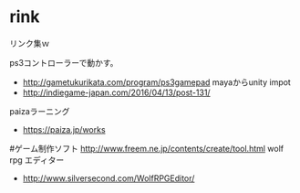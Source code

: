 # rink
リンク集ｗ

ps3コントローラーで動かす。
- http://gametukurikata.com/program/ps3gamepad
mayaからunity impot
- http://indiegame-japan.com/2016/04/13/post-131/

paizaラーニング
- https://paiza.jp/works

#ゲーム制作ソフト
http://www.freem.ne.jp/contents/create/tool.html
wolf rpg エディター
- http://www.silversecond.com/WolfRPGEditor/
